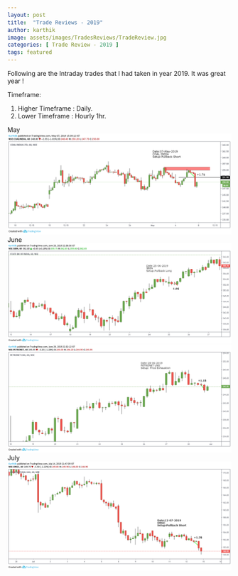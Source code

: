 ```yaml
---
layout: post
title:  "Trade Reviews - 2019"
author: karthik
image: assets/images/TradesReviews/TradeReview.jpg
categories: [ Trade Review - 2019 ]
tags: featured
---
```


Following are the Intraday trades that I had taken in year 2019.
It was great year !

Timeframe:
1. Higher Timeframe : Daily.
2. Lower Timeframe  : Hourly 1hr.

May 
![COALINDIA](/assets/images/TradesReviews/2019/May2019/COAL_INDIA_07MAY2019.png)
June
![SBIN](/assets/images/TradesReviews/2019/June2019/SBIN_25TH_JUNE_2019.png)
![PERTONET_LNG](/assets/images/TradesReviews/2019/June2019/PETRONET_LNG_28TH_JUNE_2019.png)
July
![ONGC](/assets/images/TradesReviews/2019/July2019/ONGC_07TH_JULY_2019.png)